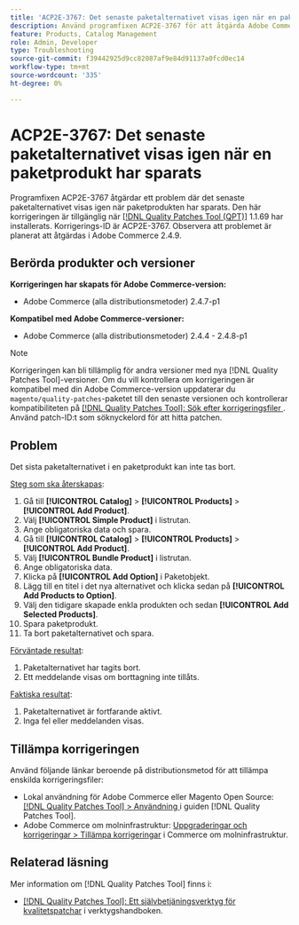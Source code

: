 ```yaml
---
title: 'ACP2E-3767: Det senaste paketalternativet visas igen när en paketprodukt har sparats'
description: Använd programfixen ACP2E-3767 för att åtgärda Adobe Commerce-problemet där det sista paketalternativet i en paketprodukt inte kunde tas bort.
feature: Products, Catalog Management
role: Admin, Developer
type: Troubleshooting
source-git-commit: f39442925d9cc82087af9e84d91137a0fcd0ec14
workflow-type: tm+mt
source-wordcount: '335'
ht-degree: 0%

---
```



# ACP2E-3767: Det senaste paketalternativet visas igen när en paketprodukt har sparats

Programfixen ACP2E-3767 åtgärdar ett problem där det senaste paketalternativet visas igen när paketprodukten har sparats. Den här korrigeringen är tillgänglig när [[!DNL Quality Patches Tool (QPT)]](/help/tools/quality-patches-tool/quality-patches-tool-to-self-serve-quality-patches.md) 1.1.69 har installerats. Korrigerings-ID är ACP2E-3767. Observera att problemet är planerat att åtgärdas i Adobe Commerce 2.4.9.

## Berörda produkter och versioner

**Korrigeringen har skapats för Adobe Commerce-version:**

* Adobe Commerce (alla distributionsmetoder) 2.4.7-p1

**Kompatibel med Adobe Commerce-versioner:**

* Adobe Commerce (alla distributionsmetoder) 2.4.4 - 2.4.8-p1

>[!NOTE]
>
>Korrigeringen kan bli tillämplig för andra versioner med nya [!DNL Quality Patches Tool]-versioner. Om du vill kontrollera om korrigeringen är kompatibel med din Adobe Commerce-version uppdaterar du `magento/quality-patches`-paketet till den senaste versionen och kontrollerar kompatibiliteten på [[!DNL Quality Patches Tool]: Sök efter korrigeringsfiler ](https://experienceleague.adobe.com/tools/commerce-quality-patches/index.html?lang=sv-SE). Använd patch-ID:t som söknyckelord för att hitta patchen.

## Problem

Det sista paketalternativet i en paketprodukt kan inte tas bort.

<u>Steg som ska återskapas</u>:

1. Gå till **[!UICONTROL Catalog]** > **[!UICONTROL Products]** > **[!UICONTROL Add Product]**.
1. Välj **[!UICONTROL Simple Product]** i listrutan.
1. Ange obligatoriska data och spara.
1. Gå till **[!UICONTROL Catalog]** > **[!UICONTROL Products]** > **[!UICONTROL Add Product]**.
1. Välj **[!UICONTROL Bundle Product]** i listrutan.
1. Ange obligatoriska data.
1. Klicka på **[!UICONTROL Add Option]** i Paketobjekt.
1. Lägg till en titel i det nya alternativet och klicka sedan på **[!UICONTROL Add Products to Option]**.
1. Välj den tidigare skapade enkla produkten och sedan **[!UICONTROL Add Selected Products]**.
1. Spara paketprodukt.
1. Ta bort paketalternativet och spara.

<u>Förväntade resultat</u>:

1. Paketalternativet har tagits bort.
1. Ett meddelande visas om borttagning inte tillåts.

<u>Faktiska resultat</u>:

1. Paketalternativet är fortfarande aktivt.
1. Inga fel eller meddelanden visas.

## Tillämpa korrigeringen

Använd följande länkar beroende på distributionsmetod för att tillämpa enskilda korrigeringsfiler:

* Lokal användning för Adobe Commerce eller Magento Open Source: [[!DNL Quality Patches Tool] > Användning ](/help/tools/quality-patches-tool/usage.md) i guiden [!DNL Quality Patches Tool].
* Adobe Commerce om molninfrastruktur: [Uppgraderingar och korrigeringar > Tillämpa korrigeringar](https://experienceleague.adobe.com/docs/commerce-cloud-service/user-guide/develop/upgrade/apply-patches.html?lang=sv-SE) i Commerce om molninfrastruktur.

## Relaterad läsning

Mer information om [!DNL Quality Patches Tool] finns i:

* [[!DNL Quality Patches Tool]: Ett självbetjäningsverktyg för kvalitetspatchar](/help/tools/quality-patches-tool/quality-patches-tool-to-self-serve-quality-patches.md) i verktygshandboken.
